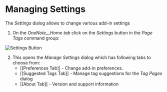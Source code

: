 # Managing Settings

The _Settings_ dialog allows to change various add-in settings

1. On the _OneNote__Home tab_ click on the _Settings_ button in the _Page Tags_ command group: 
  
  ![Settings Button](https://github.com/WetHat/OnenoteTaggingKit/wiki/images/SettingsButton.png)

2. This opens the _Manage Settings_ dialog which has following tabs to choose from:
   * [[Preferences Tab]] - Change add-in preferences. 
   * [[Suggested Tags Tab]] - Manage tag suggestions for the _Tag Pages_ dialog
   * [[About Tab]] - Version and support information